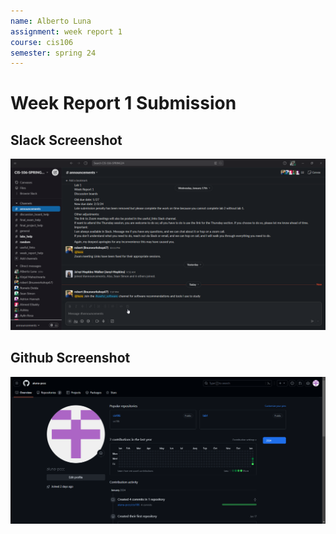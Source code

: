 ```yaml
---
name: Alberto Luna
assignment: week report 1
course: cis106
semester: spring 24
---
```


# Week Report 1 Submission

## Slack Screenshot
![slack](slack.png)

## Github Screenshot
![git](git.png)